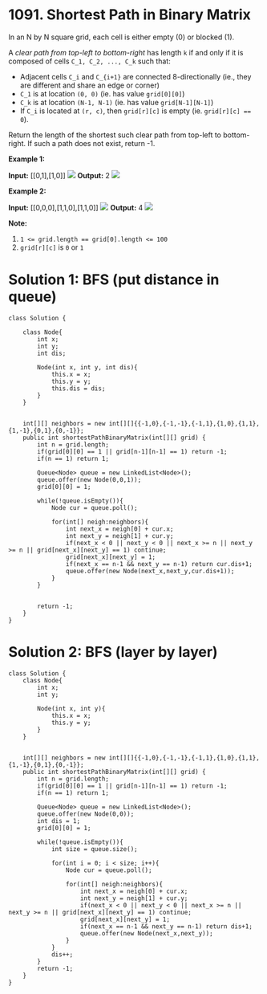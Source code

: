 # 1091. Shortest Path in Binary Matrix
In an N by N square grid, each cell is either empty (0) or blocked (1).

A _clear path from top-left to bottom-right_ has length  `k`  if and only if it is composed of cells  `C_1, C_2, ..., C_k` such that:

-   Adjacent cells  `C_i`  and  `C_{i+1}`  are connected 8-directionally (ie., they are different and share an edge or corner)
-   `C_1`  is at location  `(0, 0)`  (ie. has value  `grid[0][0]`)
-   `C_k` is at location  `(N-1, N-1)`  (ie. has value  `grid[N-1][N-1]`)
-   If  `C_i`  is located at `(r, c)`, then  `grid[r][c]`  is empty (ie. `grid[r][c] == 0`).

Return the length of the shortest such clear path from top-left to bottom-right. If such a path does not exist, return -1.

**Example 1:**

**Input:** [[0,1],[1,0]]
![](https://assets.leetcode.com/uploads/2019/08/04/example1_1.png) 
**Output:** 2
![](https://assets.leetcode.com/uploads/2019/08/04/example1_2.png)

**Example 2:**

**Input:** [[0,0,0],[1,1,0],[1,1,0]]
![](https://assets.leetcode.com/uploads/2019/08/04/example2_1.png) 
**Output:** 4
![](https://assets.leetcode.com/uploads/2019/08/04/example2_2.png)

**Note:**

1.  `1 <= grid.length == grid[0].length <= 100`
2.  `grid[r][c]`  is  `0`  or  `1`

# Solution 1: BFS (put distance in queue)
```
class Solution {
    
    class Node{
        int x;
        int y;
        int dis;
        
        Node(int x, int y, int dis){
            this.x = x;
            this.y = y;
            this.dis = dis;
        }
    }
    
    
    int[][] neighbors = new int[][]{{-1,0},{-1,-1},{-1,1},{1,0},{1,1},{1,-1},{0,1},{0,-1}};
    public int shortestPathBinaryMatrix(int[][] grid) {
        int n = grid.length;
        if(grid[0][0] == 1 || grid[n-1][n-1] == 1) return -1;
        if(n == 1) return 1;
        
        Queue<Node> queue = new LinkedList<Node>();
        queue.offer(new Node(0,0,1));
        grid[0][0] = 1;
        
        while(!queue.isEmpty()){
            Node cur = queue.poll();
            
            for(int[] neigh:neighbors){
                int next_x = neigh[0] + cur.x;
                int next_y = neigh[1] + cur.y;
                if(next_x < 0 || next_y < 0 || next_x >= n || next_y >= n || grid[next_x][next_y] == 1) continue;
                grid[next_x][next_y] = 1;
                if(next_x == n-1 && next_y == n-1) return cur.dis+1;
                queue.offer(new Node(next_x,next_y,cur.dis+1));
            }
        }
        
        
        return -1;
    }
}
```

# Solution 2: BFS (layer by layer)
```
class Solution {
    class Node{
        int x;
        int y;
        
        Node(int x, int y){
            this.x = x;
            this.y = y;
        }
    }
    
    
    int[][] neighbors = new int[][]{{-1,0},{-1,-1},{-1,1},{1,0},{1,1},{1,-1},{0,1},{0,-1}};
    public int shortestPathBinaryMatrix(int[][] grid) {
        int n = grid.length;
        if(grid[0][0] == 1 || grid[n-1][n-1] == 1) return -1;
        if(n == 1) return 1;
        
        Queue<Node> queue = new LinkedList<Node>();
        queue.offer(new Node(0,0));
        int dis = 1;
        grid[0][0] = 1;
        
        while(!queue.isEmpty()){
            int size = queue.size();
            
            for(int i = 0; i < size; i++){
                Node cur = queue.poll();
            
                for(int[] neigh:neighbors){
                    int next_x = neigh[0] + cur.x;
                    int next_y = neigh[1] + cur.y;
                    if(next_x < 0 || next_y < 0 || next_x >= n || next_y >= n || grid[next_x][next_y] == 1) continue;
                    grid[next_x][next_y] = 1;
                    if(next_x == n-1 && next_y == n-1) return dis+1;
                    queue.offer(new Node(next_x,next_y));
                }
            }
            dis++;
        }
        return -1;
    }
}
```